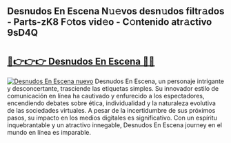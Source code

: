 ## Desnudos En Escena N𝚞𝚎vos desn𝚞dos filtr𝚊dos - Parts-zK8 F𝚘tos vid𝚎o - C𝚘ntenido atr𝚊ctivo 9sD4Q

# <h2><a href="http://mb0s6ou.tromn.icu/?c=Desnudos+En+Escena">🔗👉👉👉 Desnudos En Escena 🔗🔗</a></h2>

[![Desnudos En Escena nuevo](https://i.imgur.com/pEAQMta.gif)](http://mb0s6ou.tromn.icu/?c=Desnudos+En+Escena)
Desnudos En Escena, un personaje intrigante y desconcertante, trasciende las etiquetas simples. Su innovador estilo de comunicación en línea ha cautivado y enfurecido a los espectadores, encendiendo debates sobre ética, individualidad y la naturaleza evolutiva de las sociedades virtuales. A pesar de la incertidumbre de sus próximos pasos, su impacto en los medios digitales es significativo. Con un espíritu inquebrantable y un atractivo innegable, Desnudos En Escena journey en el mundo en línea es imparable.
